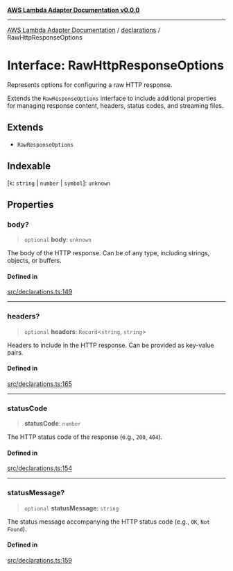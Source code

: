 [**AWS Lambda Adapter Documentation v0.0.0**](../../README.md)

***

[AWS Lambda Adapter Documentation](../../modules.md) / [declarations](../README.md) / RawHttpResponseOptions

# Interface: RawHttpResponseOptions

Represents options for configuring a raw HTTP response.

Extends the `RawResponseOptions` interface to include additional properties
for managing response content, headers, status codes, and streaming files.

## Extends

- `RawResponseOptions`

## Indexable

 \[`k`: `string` \| `number` \| `symbol`\]: `unknown`

## Properties

### body?

> `optional` **body**: `unknown`

The body of the HTTP response. Can be of any type, including strings, objects, or buffers.

#### Defined in

[src/declarations.ts:149](https://github.com/stonemjs/aws-middleware/blob/f8f28d71d5c0361fb5acf8a9a666be52d9e731c3/src/declarations.ts#L149)

***

### headers?

> `optional` **headers**: `Record`\<`string`, `string`\>

Headers to include in the HTTP response.
Can be provided as key-value pairs.

#### Defined in

[src/declarations.ts:165](https://github.com/stonemjs/aws-middleware/blob/f8f28d71d5c0361fb5acf8a9a666be52d9e731c3/src/declarations.ts#L165)

***

### statusCode

> **statusCode**: `number`

The HTTP status code of the response (e.g., `200`, `404`).

#### Defined in

[src/declarations.ts:154](https://github.com/stonemjs/aws-middleware/blob/f8f28d71d5c0361fb5acf8a9a666be52d9e731c3/src/declarations.ts#L154)

***

### statusMessage?

> `optional` **statusMessage**: `string`

The status message accompanying the HTTP status code (e.g., `OK`, `Not Found`).

#### Defined in

[src/declarations.ts:159](https://github.com/stonemjs/aws-middleware/blob/f8f28d71d5c0361fb5acf8a9a666be52d9e731c3/src/declarations.ts#L159)
